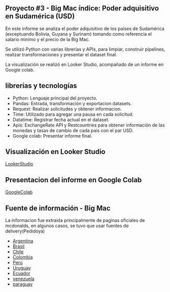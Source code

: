 ## Proyecto #3 - Big Mac índice: Poder adquisitivo en Sudamérica (USD)

En este informe se analiza el poder adquisitivo de los países de Sudamérica (exceptuando Bolivia, Guyana y Surinam) tomando como referencia el salario mínimo y el precio de la Big Mac.

Se utilizó Python con varias librerías y APIs, para limpiar, construir pipelines, realizar transformaciones y presentar el dataset final.

La visualización se realizó en Looker Studio, acompañado de un informe en Google colab.

## librerías y tecnologías 

- Python: Lenguaje principal del proyecto.
- Pandas: Entrada, transformación y exportacion datasets.
- Request: Realizar solicitudes y obtener informacion.
- Time: Utilizado para agregar una pausa en cada solicitud.
- Datatime: Registrar fecha actual en el dataset.
- Apis: ExchangeRate API y Restcountries para obtener información de las monedas y tasas de cambio de cada pais con el par USD.
- Google colab: Presentar informe final.

## Visualización en Looker Studio

[LookerStudio](https://lookerstudio.google.com/s/rccHOEn4R-0)

## Presentacion del informe en Google Colab

[GoogleColab](https://colab.research.google.com/drive/1Zjd9Ua6E48vFH5-p_hgmECEo0ObhcABn?usp=sharing)

## Fuente de información - Big Mac

La informacion fue extraida principalmente de paginas oficiales de mcdonalds, en algunos casos, se tuvo que usar fuentes de delivery(Pedidoya)
- [Argentina](https://www.mcdonalds.com.ar/restaurantes/mendoza/colon-369-cmz/pedidos/pedi-y-retira/hamburguesas/big-mac)
- [Brasil](https://www.mcdonalds.com.br/restaurantes/franca/franca-shopping-center-fra-fra/pedidos/peca-e-retire/sanduiches/big-mac)
- [Chile](https://www.mcdonalds.cl/restaurantes/santiago/mall-arauco-maipu-patio-de-comida-ma1/pedidos/pickup/hamburguesas/big-mac)
- [Colombia](https://www.mcdonalds.com.co/restaurantes/barranquilla/carrera-43-c43/pedidos/pickup/hamburguesas/big-mac)
- [Perú](https://www.mcdonalds.com.pe/restaurantes/chiclayo/chiclayo-chi/pedidos/pide-y-retira/hamburguesas/big-mac)
- [Uruguay](https://www.mcdonalds.com.uy/restaurantes/montevideo/18-de-julio-y-ejido-18e/pedidos/pickup/hamburguesas/big-mac)
- [Ecuador](https://www.mcdonalds.com.ec/restaurantes/quito/mall-quicentro-sur-mqs/pedidos/pide-y-retira/hamburguesas/big-mac)
- [venezuela](https://www.pedidosya.com.ve/restaurantes/caracas/mcdonalds-sabana-grande-0705dc41-b240-41db-ad82-9ddf8b946ce0-menu?p=128899332&menuSection=menu)
- [paraguay](https://www.pedidosya.com.py/restaurantes/asuncion/mcdonalds-aviadores-fe2c57e6-f137-4165-8e86-8685d93391b0-menu?p=15598566&menuSection=menu)








